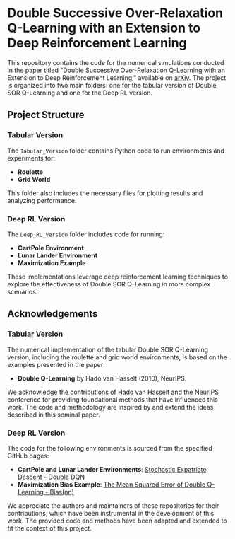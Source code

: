 # Double Successive Over-Relaxation Q-Learning with an Extension to Deep Reinforcement Learning

This repository contains the code for the numerical simulations conducted in the paper titled "Double Successive Over-Relaxation Q-Learning with an Extension to Deep Reinforcement Learning," available on [arXiv](https://doi.org/10.48550/arXiv.2409.06356). The project is organized into two main folders: one for the tabular version of Double SOR Q-Learning and one for the Deep RL version.

## Project Structure

### Tabular Version

The `Tabular_Version` folder contains Python code to run environments and experiments for:

- **Roulette**
- **Grid World**

This folder also includes the necessary files for plotting results and analyzing performance.

### Deep RL Version

The `Deep_RL_Version` folder includes code for running:

- **CartPole Environment**
- **Lunar Lander Environment**
- **Maximization Example**

These implementations leverage deep reinforcement learning techniques to explore the effectiveness of Double SOR Q-Learning in more complex scenarios.

## Acknowledgements

### Tabular Version

The numerical implementation of the tabular Double SOR Q-Learning version, including the roulette and grid world environments, is based on the examples presented in the paper:

- **Double Q-Learning** by Hado van Hasselt (2010), NeurIPS.

We acknowledge the contributions of Hado van Hasselt and the NeurIPS conference for providing foundational methods that have influenced this work. The code and methodology are inspired by and extend the ideas described in this seminal paper.

### Deep RL Version

The code for the following environments is sourced from the specified GitHub pages:

- **CartPole and Lunar Lander Environments**: [Stochastic Expatriate Descent - Double DQN](https://github.com/davidrpugh/stochastic-expatriate-descent/blob/2020-04-11-double-dqn/_notebooks/2020-04-11-double-dqn.ipynb)
- **Maximization Bias Example**: [The Mean Squared Error of Double Q-Learning - Bias(nn)](https://github.com/wentaoweng/The-Mean-Squared-Error-of-Double-Q-Learning/tree/main/Bias(nn))

We appreciate the authors and maintainers of these repositories for their contributions, which have been instrumental in the development of this work. The provided code and methods have been adapted and extended to fit the context of this project.
